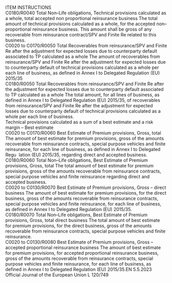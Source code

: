  
ITEM  INSTRUCTIONS  
C0180/R0040  Total Non–Life obligations, 
Technical provisions calculated 
as a whole, total accepted non 
proportional reinsurance 
business  The total amount of technical provisions calculated as a whole, for the accepted 
non–proportional reinsurance business. 
This amount shall be gross of any recoverable from reinsurance contract/SPV and 
Finite Re related to this business.  
C0020 to 
C0170/R0050  Total Recoverables from 
reinsurance/SPV and Finite Re 
after the adjustment for 
expected losses due to 
counterparty default associated 
to TP calculated as a whole  The amount of recoverables from reinsurance/SPV and Finite Re after the 
adjustment for expected losses due to counterparty default of technical provisions 
calculated as a whole per each line of business, as defined in Annex I to Delegated 
Regulation (EU) 2015/35  
C0180/R0050  Total Recoverables from 
reinsurance/SPV and Finite Re 
after the adjustment for 
expected losses due to 
counterparty default associated 
to TP calculated as a whole  The total amount, for all lines of business, as defined in Annex I to Delegated 
Regulation (EU) 2015/35, of recoverables from reinsurance/SPV and Finite Re 
after the adjustment for expected losses due to counterparty default of technical 
provisions calculated as a whole per each line of business.  
Technical 
provisions 
calculated as a 
sum of a best 
estimate and a 
risk margin – 
Best estimate  
C0020 to 
C0170/R0060  Best Estimate of Premium 
provisions, Gross, total  The amount of best estimate for premium provisions, gross of the amounts 
recoverable from reinsurance contracts, special purpose vehicles and finite 
reinsurance, for each line of business, as defined in Annex I to Delegated Regu ­
lation (EU) 2015/35, regarding direct and accepted business.  
C0180/R0060  Total Non–Life obligations, 
Best Estimate of Premium 
provisions, Gross, total  The total amount of best estimate for premium provisions, gross of the amounts 
recoverable from reinsurance contracts, special purpose vehicles and finite 
reinsurance regarding direct and accepted business.  
C0020 to 
C0130/R0070  Best Estimate of Premium 
provisions, Gross – direct 
business  The amount of best estimate for premium provisions, for the direct business, 
gross of the amounts recoverable from reinsurance contracts, special purpose 
vehicles and finite reinsurance, for each line of business, as defined in Annex I 
to Delegated Regulation (EU) 2015/35.  
C0180/R0070  Total Non–Life obligations, 
Best Estimate of Premium 
provisions, Gross, total direct 
business  The total amount of best estimate for premium provisions, for the direct business, 
gross of the amounts recoverable from reinsurance contracts, special purpose 
vehicles and finite reinsurance.  
C0020 to 
C0130/R0080  Best Estimate of Premium 
provisions, Gross – accepted 
proportional reinsurance 
business  The amount of best estimate for premium provisions, for accepted proportional 
reinsurance business, gross of the amounts recoverable from reinsurance 
contracts, special purpose vehicles and finite reinsurance, for each line of 
business, as defined in Annex I to Delegated Regulation (EU) 2015/35.EN  5.5.2023 Official Journal of the European Union L 120/749